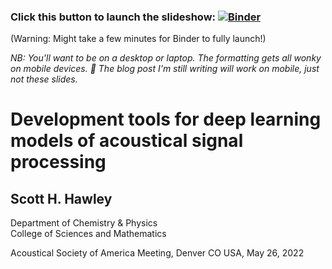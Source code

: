 ### Click this button to launch the slideshow: [![Binder](https://mybinder.org/badge_logo.svg)](https://mybinder.org/v2/gh/drscotthawley/talks/HEAD?filepath=ASA_May_2022%2FMLAudioTools-Slides.ipynb.ipynb)

(Warning: Might take a few minutes for Binder to fully launch!)

*NB: You'll want to be on a desktop or laptop. The formatting gets all wonky on mobile devices. 🤷 The blog post I'm still writing will work on mobile, just not these slides.*


# Development tools for deep learning models of acoustical signal processing
## Scott H. Hawley
Department of Chemistry & Physics<br>
College of Sciences and Mathematics

Acoustical Society of America Meeting, Denver CO USA, May 26, 2022
